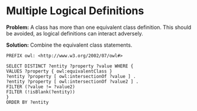 # Multiple Logical Definitions

**Problem:** A class has more than one equivalent class definition. This should be avoided, as logical definitions can interact adversely.

**Solution:** Combine the equivalent class statements.

```sparql
PREFIX owl: <http://www.w3.org/2002/07/owl#>

SELECT DISTINCT ?entity ?property ?value WHERE {
VALUES ?property { owl:equivalentClass }
?entity ?property [ owl:intersectionOf ?value ] .
?entity ?property [ owl:intersectionOf ?value2 ] .
FILTER (?value != ?value2)
FILTER (!isBlank(?entity))
}
ORDER BY ?entity
```
